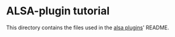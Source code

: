 # ALSA-plugin tutorial

This directory contains the files used in the
[alsa plugins](https://github.com/01org/parameter-framework-plugins-alsa/)'
README.
